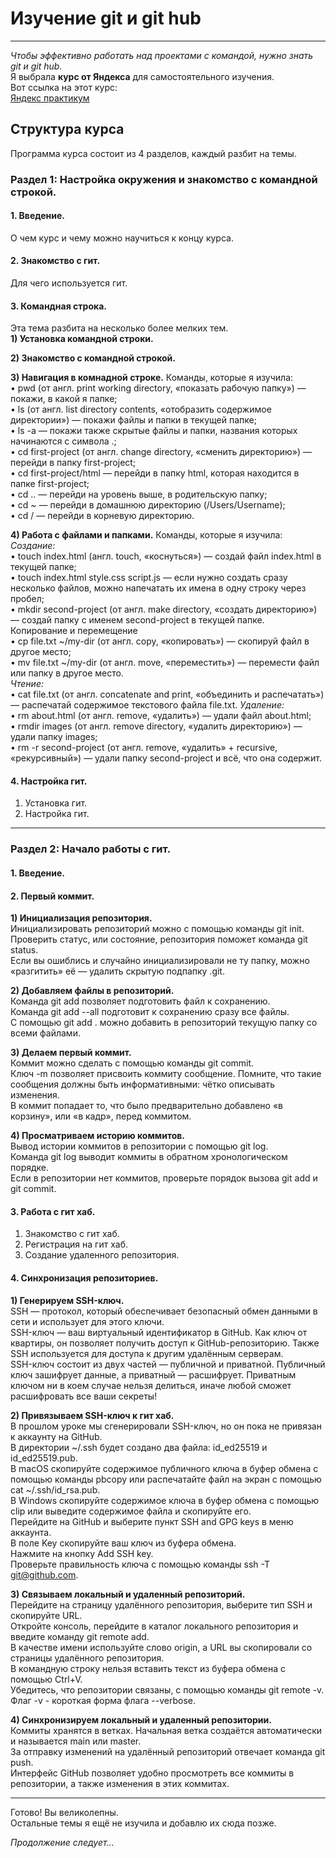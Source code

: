 # **Изучение git и git hub**

---

*Чтобы эффективно работать над проектами с командой, нужно знать git и git hub.*  
Я выбрала **курс от Яндекса** для самостоятельного изучения.  
Вот ссылка на этот курс:  
[Яндекс практикум](https://practicum.yandex.ru/profile/git-basics'Yandex!')

## **Структура курса**  

Программа курса состоит из 4 разделов, каждый разбит на темы.

### **Раздел 1: Настройка окружения и знакомство с командной строкой.**  

#### 1. **Введение.**  
О чем курс и чему можно научиться к концу курса.  

#### 2. **Знакомство с гит.** 
Для чего используется гит.  

#### 3. **Командная строка.**  
Эта тема разбита на несколько более мелких тем.  
**1) Установка командной строки.**  

**2) Знакомство с командной строкой.**  

**3) Навигация в комнадной строке.** Команды, которые я изучила:  
•	pwd (от англ. print working directory, «показать рабочую папку») — покажи, в какой я папке;  
•	ls (от англ. list directory contents, «отобразить содержимое директории») — покажи файлы и папки в текущей папке;  
•	ls -a — покажи также скрытые файлы и папки, названия которых начинаются с символа .;  
•	cd first-project (от англ. change directory, «сменить директорию») — перейди в папку first-project;  
•	cd first-project/html — перейди в папку html, которая находится в папке first-project;  
•	cd .. — перейди на уровень выше, в родительскую папку;  
•	cd ~ — перейди в домашнюю директорию (/Users/Username);  
•	cd / — перейди в корневую директорию.  

**4) Работа с файлами и папками.** Команды, которые я изучила:  
*Создание:*  
•	touch index.html (англ. touch, «коснуться») — создай файл index.html в текущей папке;  
•	touch index.html style.css script.js — если нужно создать сразу несколько файлов, можно напечатать их имена в одну строку через пробел;  
•	mkdir second-project (от англ. make directory, «создать директорию») — создай папку с именем second-project в текущей папке.  
Копирование и перемещение  
•	cp file.txt ~/my-dir (от англ. copy, «копировать») — скопируй файл в другое место;  
•	mv file.txt ~/my-dir (от англ. move, «переместить») — перемести файл или папку в другое место.  
*Чтение:*  
•	cat file.txt (от англ. concatenate and print, «объединить и распечатать») — распечатай содержимое текстового файла file.txt.
*Удаление:*  
•	rm about.html (от англ. remove, «удалить») — удали файл about.html;  
•	rmdir images (от англ. remove directory, «удалить директорию») — удали папку images;  
•	rm -r second-project (от англ. remove, «удалить» + recursive, «рекурсивный») — удали папку second-project и всё, что она содержит.  

#### 4. **Настройка гит.**  
1) Установка гит.  
2) Настройка гит.  

---

### **Раздел 2: Начало работы с гит.**  

#### 1. **Введение.**  

#### 2. **Первый коммит.**  

**1) Инициализация репозитория.**  
Инициализировать репозиторий можно с помощью команды git init.  
Проверить статус, или состояние, репозитория поможет команда git status.  
Если вы ошиблись и случайно инициализировали не ту папку, можно «разгитить» её — удалить скрытую подпапку .git.  

**2) Добавляем файлы в репозиторий.**  
Команда git add позволяет подготовить файл к сохранению.  
Команда git add --all подготовит к сохранению сразу все файлы.  
С помощью git add . можно добавить в репозиторий текущую папку со всеми файлами. 
 
**3) Делаем первый коммит.**  
Коммит можно сделать с помощью команды git commit.  
Ключ -m позволяет присвоить коммиту сообщение. Помните, что такие сообщения должны быть информативными: чётко описывать изменения.  
В коммит попадает то, что было предварительно добавлено «в корзину», или «в кадр», перед коммитом.  

**4) Просматриваем историю коммитов.**  
Вывод истории коммитов в репозитории с помощью git log.  
Команда git log выводит коммиты в обратном хронологическом порядке.  
Если в репозитории нет коммитов, проверьте порядок вызова git add и git commit.  

#### 3. **Работа с гит хаб.**  
1) Знакомство с гит хаб.
2) Регистрация на гит хаб.
3) Создание удаленного репозитория.  

#### 4. **Синхронизация репозиториев.**  
**1) Генерируем SSH-ключ.**  
SSH — протокол, который обеспечивает безопасный обмен данными в сети и использует для этого ключи.  
SSH-ключ — ваш виртуальный идентификатор в GitHub. Как ключ от квартиры, он позволяет получить доступ к GitHub-репозиторию. Также SSH используется для доступа к другим удалённым серверам.  
SSH-ключ состоит из двух частей — публичной и приватной. Публичный ключ зашифрует данные, а приватный — расшифрует. Приватным ключом ни в коем случае нельзя делиться, иначе любой сможет расшифровать все ваши секреты!  

**2) Привязываем SSH-ключ к гит хаб.**  
В прошлом уроке мы сгенерировали SSH-ключ, но он пока не привязан к аккаунту на GitHub.  
В директории ~/.ssh будет создано два файла: id_ed25519 и id_ed25519.pub.  
В macOS скопируйте содержимое публичного ключа в буфер обмена с помощью команды pbcopy или распечатайте файл на экран с помощью cat ~/.ssh/id_rsa.pub.  
В Windows скопируйте содержимое ключа в буфер обмена с помощью clip или выведите содержимое файла и скопируйте его.  
Перейдите на GitHub и выберите пункт SSH and GPG keys в меню аккаунта.  
В поле Key скопируйте ваш ключ из буфера обмена.  
Нажмите на кнопку Add SSH key.  
Проверьте правильность ключа с помощью команды ssh -T git@github.com.  

**3) Связываем локальный и удаленный репозиторий.**  
Перейдите на страницу удалённого репозитория, выберите тип SSH и скопируйте URL.  
Откройте консоль, перейдите в каталог локального репозитория и введите команду git remote add.  
В качестве имени используйте слово origin, а URL вы скопировали со страницы удалённого репозитория.  
В командную строку нельзя вставить текст из буфера обмена с помощью Ctrl+V.  
Убедитесь, что репозитории связаны, с помощью команды git remote -v.  
Флаг -v - короткая форма флага --verbose.  

**4) Синхронизируем локальный и удаленный репозитории.**  
Коммиты хранятся в ветках. Начальная ветка создаётся автоматически и называется main или master.  
За отправку изменений на удалённый репозиторий отвечает команда git push.  
Интерфейс GitHub позволяет удобно просмотреть все коммиты в репозитории, а также изменения в этих коммитах.  

---

Готово! Вы великолепны.  
Остальные темы я ещё не изучила и добавлю их сюда позже.

*Продолжение следует...*
